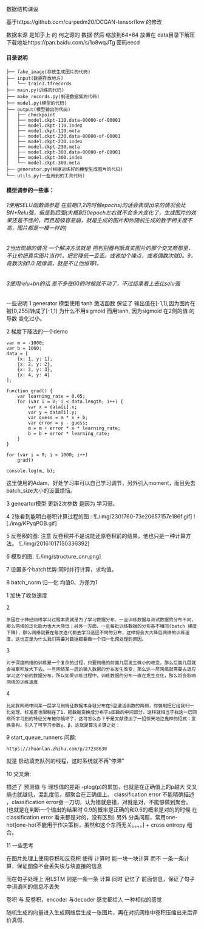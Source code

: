 数据结构课设

基于https://github.com/carpedm20/DCGAN-tensorflow 的修改

数据来源 是知乎上 的 何之源的 数据 然后 缩放到64*64 放置在 data目录下解压 下载地址https://pan.baidu.com/s/1o8wqJTg 密码eecd
#### 目录说明

```
├── fake_image(存放生成图片的代码)
├── input(数据存放地方)
│   └── train3.tfrecords
├── main.py(训练的代码)
├── make_records.py(制造数据集的代码)
├── model.py(模型的代码)
├── output(模型输出的代码)
│   ├── checkpoint
│   ├── model.ckpt-110.data-00000-of-00001
│   ├── model.ckpt-110.index
│   ├── model.ckpt-110.meta
│   ├── model.ckpt-230.data-00000-of-00001
│   ├── model.ckpt-230.index
│   ├── model.ckpt-230.meta
│   ├── model.ckpt-300.data-00000-of-00001
│   ├── model.ckpt-300.index
│   └── model.ckpt-300.meta
├── generator.py(根据训练好的模型生成图片的代码)
└── utils.py(一些用到的工具代码)
```

#### 模型调参的一些事：
###### 1使用SELU函数调参是 在前期(1,2的时候epochs)的话会表现出来的情况会比 BN+Relu强，但是到后面(大概到30epoch左右就不会多大变化了，生成图片的效果还是不佳的，而且超级容易崩，就是生成的图片和你随机生成的数字相关度不高，图片都是一模一样的)
###### 2当出现崩的情况 一个解决方法就是 把判别器判断真实图片的那个交叉商那里，不让他把真实图片当作1，把它降低一丢丢。或者加个噪点，或者偶数次就0。9，奇数次就1.0.随缘调，就是不让他恒等1。
###### 3使用relu+bn的话 差不多在60的时候就不动了，不过结果看上去比selu强

一些说明
1 generator 模型使用 tanh 激活函数 保证了 输出值在\[-1,1\],因为图片在被\[0,255\]转成了\[-1,1\]
  为什么不用sigmoid 而用tanh, 因为sigmoid 在2侧的值 的导数 变化过小。

2 梯度下降法的一个demo

    var m = -1000;
    var b = 1000;
    data = [
        {x: 1, y: 1},
        {x: 2, y: 2},
        {x: 3, y: 3},
        {x: 4, y: 4}
    ];

    function grad() {
        var learning_rate = 0.05;
        for (var i = 0; i < data.length; i++) {
            var x = data[i].x;
            var y = data[i].y;
            var guess = m * x + b;
            var error = y - guess;
            m = m + error * x * learning_rate;
            b = b + error * learning_rate;
        }
    }

    for (var i = 0; i < 1000; i++)
        grad()

    console.log(m, b);

这里使用的Adam，好处学习率可以自己学习调节，另外引入moment，而且免去batch_size大小的设置烦恼。

3 geneartor模型 更新2次参数 是因为 学习弱。

4 2张看到能明白卷积计算过程的图 :
    ![./img/2301760-73e20657157e186f.gif]
    ![./img/KPyqPOB.gif]

5 反卷积的图: 注意 反卷积并不是说能还原卷积前的结果，他也只是一种计算方法。
    ![./img/20161017150336392]

6 模型的图:
    ![./img/structure_cnn.png]

7 设置多个batch优势:同时并行计算，求均值。

8 batch_norm 归一化 均值0、方差为1

  1 加快了收敛速度

  2
  ```
  原因在于神经网络学习过程本质就是为了学习数据分布，一旦训练数据与测试数据的分布不同，那么网络的泛化能力也大大降低；另外一方面，一旦每批训练数据的分布各不相同(batch 梯度下降)，那么网络就要在每次迭代都去学习适应不同的分布，这样将会大大降低网络的训练速度，这也正是为什么我们需要对数据都要做一个归一化预处理的原因。
  ```

  3
  ```
  对于深度网络的训练是一个复杂的过程，只要网络的前面几层发生微小的改变，那么后面几层就会被累积放大下去。一旦网络某一层的输入数据的分布发生改变，那么这一层网络就需要去适应学习这个新的数据分布，所以如果训练过程中，训练数据的分布一直在发生变化，那么将会影响网络的训练速度
  ```

  4
  ```
  比如我网络中间某一层学习到特征数据本身就分布在S型激活函数的两侧，你强制把它给我归一化处理、标准差也限制在了1，把数据变换成分布于s函数的中间部分，这样就相当于我这一层网络所学习到的特征分布被你搞坏了，这可怎么办？于是文献使出了一招惊天地泣鬼神的招式：变换重构，引入了可学习参数γ、β，这就是算法关键之处：
  ```

9 start_queue_runners 问题:
  ```
  https://zhuanlan.zhihu.com/p/27238630
  ```
  就是 启动填充队列的线程，这时系统就不再“停滞”

10 交叉熵:

   描述了 预测值 与 理想值的差距 -plog(p)的累加，也就是在正确值上的p越大 交叉熵也就越低，混乱度低，都聚合在正确值上。
   classification error 不能精确描述 ，classification error会一刀切，认为错就是错，对就是对，不能够做到聚合。(也就是在判断一个输出的结果时 0.9的概率是正确的和0.6的概率是对的的时候 在 classification error 看来都是对的，没有区别)
   另外 分类问题，常用one-hot\[one-hot不能用于作决策树，虽然和这个东西无关。。。。\] + cross entropy 组合。

11 一些思考

   在图片处理上使用卷积和反卷积 使得 计算时 能一块一块计算 而不 一条一条计算，保证图像不会丢失块与块直接的信息

   而在句子处理上 用LSTM 则是一条一条 计算 同时 记忆了 前面信息，保证了句子中词语间的信息不丢失

   卷积 与 反卷积，encoder 与decoder 感觉都给人 一种相似的感觉

   随机生成的向量进入生成网络后生成一张图片，再在对抗网络中卷积压缩出来后评价真假.




